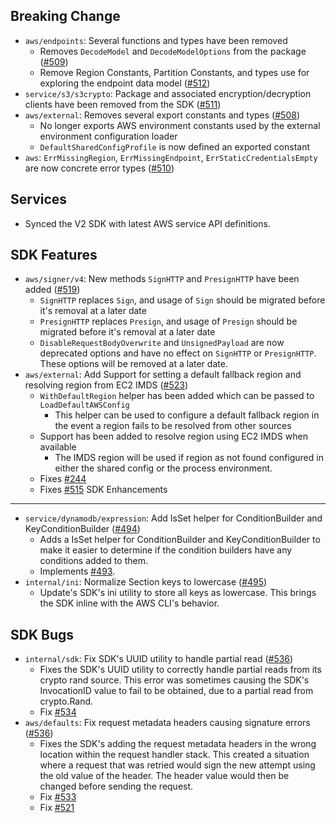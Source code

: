 
Breaking Change
---
* `aws/endpoints`: Several functions and types have been removed
  * Removes `DecodeModel` and `DecodeModelOptions` from the package ([#509](https://github.com/aws/aws-sdk-go-v2/pull/509))
  * Remove Region Constants, Partition Constants, and types use for exploring the endpoint data model ([#512](https://github.com/aws/aws-sdk-go-v2/pull/512))
* `service/s3/s3crypto`: Package and associated encryption/decryption clients have been removed from the SDK ([#511](https://github.com/aws/aws-sdk-go-v2/pull/511))
* `aws/external`: Removes several export constants and types ([#508](https://github.com/aws/aws-sdk-go-v2/pull/508))
  * No longer exports AWS environment constants used by the external environment configuration loader
  * `DefaultSharedConfigProfile` is now defined an exported constant
* `aws`: `ErrMissingRegion`, `ErrMissingEndpoint`, `ErrStaticCredentialsEmpty` are now concrete error types ([#510](https://github.com/aws/aws-sdk-go-v2/pull/510))

Services
---
* Synced the V2 SDK with latest AWS service API definitions.

SDK Features
---
* `aws/signer/v4`: New methods `SignHTTP` and `PresignHTTP` have been added ([#519](https://github.com/aws/aws-sdk-go-v2/pull/519))
  * `SignHTTP` replaces `Sign`, and usage of `Sign` should be migrated before it's removal at a later date
  * `PresignHTTP` replaces `Presign`, and usage of `Presign` should be migrated before it's removal at a later date
  * `DisableRequestBodyOverwrite` and `UnsignedPayload` are now deprecated options and have no effect on `SignHTTP` or `PresignHTTP`. These options will be removed at a later date.
* `aws/external`: Add Support for setting a default fallback region and resolving region from EC2 IMDS ([#523](https://github.com/aws/aws-sdk-go-v2/pull/523))
  * `WithDefaultRegion` helper has been added which can be passed to `LoadDefaultAWSConfig`
    * This helper can be used to configure a default fallback region in the event a region fails to be resolved from other sources
  * Support has been added to resolve region using EC2 IMDS when available
    * The IMDS region will be used if region as not found configured in either the shared config or the process environment.
  * Fixes [#244](https://github.com/aws/aws-sdk-go-v2/issues/244)
  * Fixes [#515](https://github.com/aws/aws-sdk-go-v2/issues/515)
SDK Enhancements
---
* `service/dynamodb/expression`: Add IsSet helper for ConditionBuilder and KeyConditionBuilder ([#494](https://github.com/aws/aws-sdk-go-v2/pull/494))
  * Adds a IsSet helper for ConditionBuilder and KeyConditionBuilder to make it easier to determine if the condition builders have any conditions added to them.
  * Implements [#493](https://github.com/aws/aws-sdk-go-v2/issues/493).
* `internal/ini`: Normalize Section keys to lowercase ([#495](https://github.com/aws/aws-sdk-go-v2/pull/495))
  * Update's SDK's ini utility to store all keys as lowercase. This brings the SDK inline with the AWS CLI's behavior.


SDK Bugs
---
* `internal/sdk`: Fix SDK's UUID utility to handle partial read ([#536](https://github.com/aws/aws-sdk-go-v2/pull/536))
  * Fixes the SDK's UUID utility to correctly handle partial reads from its crypto rand source. This error was sometimes causing the SDK's InvocationID value to fail to be obtained, due to a partial read from crypto.Rand.
  * Fix [#534](https://github.com/aws/aws-sdk-go-v2/issues/534)
* `aws/defaults`: Fix request metadata headers causing signature errors ([#536](https://github.com/aws/aws-sdk-go-v2/pull/536))
    * Fixes the SDK's adding the request metadata headers in the wrong location within the request handler stack. This created a situation where a request that was retried would sign the new attempt using the old value of the header. The header value would then be changed before sending the request.
    * Fix [#533](https://github.com/aws/aws-sdk-go-v2/issues/533)
    * Fix [#521](https://github.com/aws/aws-sdk-go-v2/issues/521)
